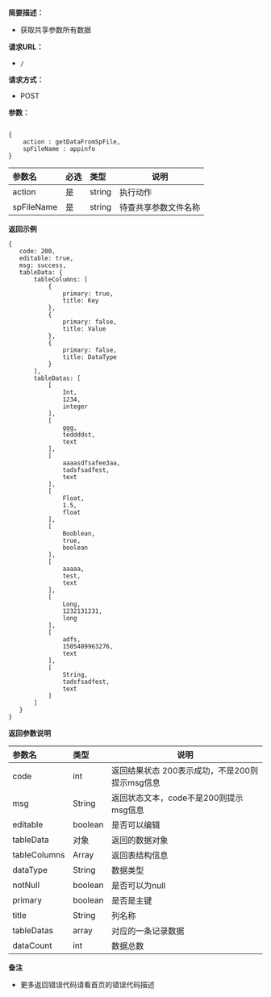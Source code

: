 **简要描述：**

- 获取共享参数所有数据

**请求URL：**
- ` / `

**请求方式：**
- POST

**参数：**




 ```

 {
     action : getDataFromSpFile,
     spFileName : appinfo
 }

 ```


|参数名|必选|类型|说明|
|:----    |:---|:----- |-----   |
|action |是  |string |执行动作   |
|spFileName |是  |string | 待查共享参数文件名称    |


 **返回示例**


 ```
 {
    code: 200,
    editable: true,
    msg: success,
    tableData: {
        tableColumns: [
            {
                primary: true,
                title: Key
            },
            {
                primary: false,
                title: Value
            },
            {
                primary: false,
                title: DataType
            }
        ],
        tableDatas: [
            [
                Int,
                1234,
                integer
            ],
            [
                ggg,
                teddddst,
                text
            ],
            [
                aaaasdfsafee3aa,
                tadsfsadfest,
                text
            ],
            [
                Float,
                1.5,
                float
            ],
            [
                Booblean,
                true,
                boolean
            ],
            [
                aaaaa,
                test,
                text
            ],
            [
                Long,
                1232131231,
                long
            ],
            [
                adfs,
                1505489963276,
                text
            ],
            [
                String,
                tadsfsadfest,
                text
            ]
        ]
    }
}

 ```


 **返回参数说明**

|参数名|类型|说明|
|:-----  |:-----|-----                           |
|code |int   |返回结果状态 200表示成功，不是200则提示msg信息  |
|msg |String   |返回状态文本，code不是200则提示msg信息  |
|editable |boolean   |是否可以编辑  |
|tableData |对象   |返回的数据对象  |
|tableColumns |Array   |返回表结构信息  |
|dataType |String   |数据类型  |
|notNull |boolean   |是否可以为null  |
|primary |boolean   |是否是主键  |
|title |String   |列名称  |
|tableDatas |array   |对应的一条记录数据  |
|dataCount |int   |数据总数  |

 **备注**

- 更多返回错误代码请看首页的错误代码描述


